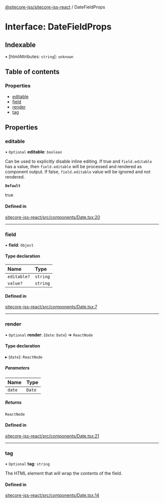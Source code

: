 [@sitecore-jss/sitecore-jss-react](../README.md) / DateFieldProps

# Interface: DateFieldProps

## Indexable

▪ [htmlAttributes: `string`]: `unknown`

## Table of contents

### Properties

- [editable](DateFieldProps.md#editable)
- [field](DateFieldProps.md#field)
- [render](DateFieldProps.md#render)
- [tag](DateFieldProps.md#tag)

## Properties

### editable

• `Optional` **editable**: `boolean`

Can be used to explicitly disable inline editing.
If true and `field.editable` has a value, then `field.editable` will be processed and rendered as component output. If false, `field.editable` value will be ignored and not rendered.

**`Default`**

true

#### Defined in

[sitecore-jss-react/src/components/Date.tsx:20](https://github.com/Sitecore/jss/blob/19e6229c3/packages/sitecore-jss-react/src/components/Date.tsx#L20)

___

### field

• **field**: `Object`

#### Type declaration

| Name | Type |
| :------ | :------ |
| `editable?` | `string` |
| `value?` | `string` |

#### Defined in

[sitecore-jss-react/src/components/Date.tsx:7](https://github.com/Sitecore/jss/blob/19e6229c3/packages/sitecore-jss-react/src/components/Date.tsx#L7)

___

### render

• `Optional` **render**: (`date`: `Date`) => `ReactNode`

#### Type declaration

▸ (`date`): `ReactNode`

##### Parameters

| Name | Type |
| :------ | :------ |
| `date` | `Date` |

##### Returns

`ReactNode`

#### Defined in

[sitecore-jss-react/src/components/Date.tsx:21](https://github.com/Sitecore/jss/blob/19e6229c3/packages/sitecore-jss-react/src/components/Date.tsx#L21)

___

### tag

• `Optional` **tag**: `string`

The HTML element that will wrap the contents of the field.

#### Defined in

[sitecore-jss-react/src/components/Date.tsx:14](https://github.com/Sitecore/jss/blob/19e6229c3/packages/sitecore-jss-react/src/components/Date.tsx#L14)
